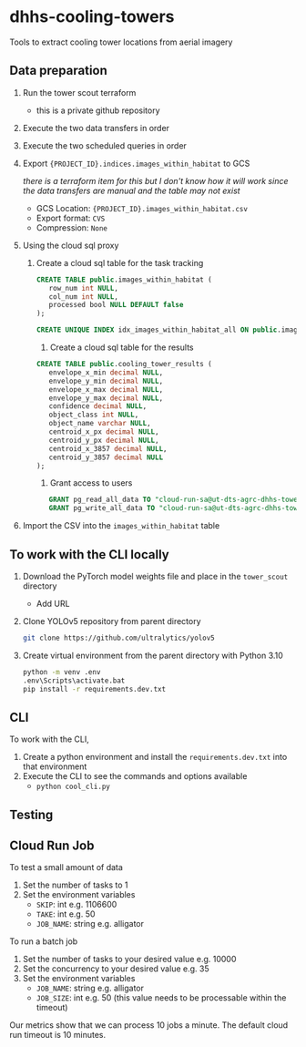# dhhs-cooling-towers

Tools to extract cooling tower locations from aerial imagery

## Data preparation

1. Run the tower scout terraform
   - this is a private github repository
1. Execute the two data transfers in order
1. Execute the two scheduled queries in order
1. Export `{PROJECT_ID}.indices.images_within_habitat` to GCS

   _there is a terraform item for this but I don't know how it will work since the data transfers are manual and the table may not exist_

   - GCS Location: `{PROJECT_ID}.images_within_habitat.csv`
   - Export format: `CVS`
   - Compression: `None`

1. Using the cloud sql proxy

   1. Create a cloud sql table for the task tracking

      ```sql
      CREATE TABLE public.images_within_habitat (
         row_num int NULL,
         col_num int NULL,
         processed bool NULL DEFAULT false
      );

      CREATE UNIQUE INDEX idx_images_within_habitat_all ON public.images_within_habitat USING btree (row_num, col_num, processed);
      ```

      1. Create a cloud sql table for the results

      ```sql
      CREATE TABLE public.cooling_tower_results (
         envelope_x_min decimal NULL,
         envelope_y_min decimal NULL,
         envelope_x_max decimal NULL,
         envelope_y_max decimal NULL,
         confidence decimal NULL,
         object_class int NULL,
         object_name varchar NULL,
         centroid_x_px decimal NULL,
         centroid_y_px decimal NULL,
         centroid_x_3857 decimal NULL,
         centroid_y_3857 decimal NULL
      );
      ```

      1. Grant access to users

      ```sql
         GRANT pg_read_all_data TO "cloud-run-sa@ut-dts-agrc-dhhs-towers-dev.iam";
         GRANT pg_write_all_data TO "cloud-run-sa@ut-dts-agrc-dhhs-towers-dev.iam";
      ```

1. Import the CSV into the `images_within_habitat` table

## To work with the CLI locally

1. Download the PyTorch model weights file and place in the `tower_scout` directory
   - Add URL
1. Clone YOLOv5 repository from parent directory

   ```sh
   git clone https://github.com/ultralytics/yolov5
   ```

1. Create virtual environment from the parent directory with Python 3.10

   ```sh
   python -m venv .env
   .env\Scripts\activate.bat
   pip install -r requirements.dev.txt
   ```

## CLI

To work with the CLI,

1. Create a python environment and install the `requirements.dev.txt` into that environment
1. Execute the CLI to see the commands and options available
   - `python cool_cli.py`

## Testing

## Cloud Run Job

To test a small amount of data

1. Set the number of tasks to 1
1. Set the environment variables
   - `SKIP`: int e.g. 1106600
   - `TAKE`: int e.g. 50
   - `JOB_NAME`: string e.g. alligator

To run a batch job

1. Set the number of tasks to your desired value e.g. 10000
1. Set the concurrency to your desired value e.g. 35
1. Set the environment variables
   - `JOB_NAME`: string e.g. alligator
   - `JOB_SIZE`: int e.g. 50 (this value needs to be processable within the timeout)

Our metrics show that we can process 10 jobs a minute. The default cloud run timeout is 10 minutes.
